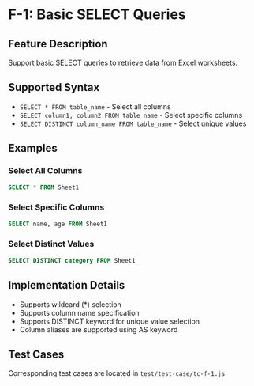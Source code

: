 # F-1: Basic SELECT Queries

## Feature Description
Support basic SELECT queries to retrieve data from Excel worksheets.

## Supported Syntax
- `SELECT * FROM table_name` - Select all columns
- `SELECT column1, column2 FROM table_name` - Select specific columns
- `SELECT DISTINCT column_name FROM table_name` - Select unique values

## Examples

### Select All Columns
```sql
SELECT * FROM Sheet1
```

### Select Specific Columns
```sql
SELECT name, age FROM Sheet1
```

### Select Distinct Values
```sql
SELECT DISTINCT category FROM Sheet1
```

## Implementation Details
- Supports wildcard (*) selection
- Supports column name specification
- Supports DISTINCT keyword for unique value selection
- Column aliases are supported using AS keyword

## Test Cases
Corresponding test cases are located in `test/test-case/tc-f-1.js`